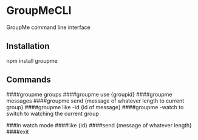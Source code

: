 # GroupMeCLI
GroupMe command line interface
## Installation
npm install groupme
## Commands
####groupme groups
####groupme use {groupid}
####groupme messages
####groupme send {message of whatever length to current group}
####groupme like -id {id of message}
####groupme -watch 
to switch to watching the current group

###In watch mode
####like {id}
####send {message of whatever length}
####exit
